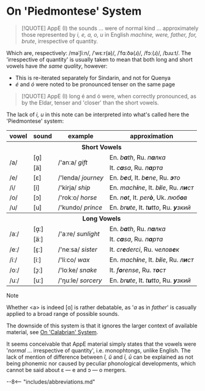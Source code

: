 # On 'Piedmontese' System

>[!QUOTE] AppE (I)
>the sounds ... were of normal kind ... approximately those represented by *i, e, a, o, u* in English *machine, were, father, for, brute*, irrespective of quantity.

Which are, respectively: /məˈʃiːn/, /ˈwɛːr(ə)/, /ˈfɑːðə(ɹ)/, /fɔː(ɹ)/, /bɹuːt/. The 'irrespective of quantity' is usually taken to mean that both long and short vowels have *the same quality*, however:

+ This is re-iterated separately for Sindarin, and not for Quenya
+ *é* and *ó* were noted to be pronounced tenser on the same page

>[!QUOTE] AppE (I)
>long é and ó were, when correctly pronounced, as by the Eldar, tenser and 'closer' than the short vowels.

The lack of *i, u* in this note can be interpreted into what's called here the 'Piedmontese' system:

<table>
	<tr>
		<th>vowel</th>
		<th>sound</th>
		<th>example</th>
		<th>approximation</th>
	</tr>
	<tr>
		<th colspan="4">Short Vowels</th>
	</tr>
	<tr>
		<td rowspan="2">/a/</td>
		<td><span class="ipa">[ɑ&#799;]</span></td>
		<td rowspan="2">/'anːa/ <i>gift</i></td>
		<td>En. <i>b<b>a</b>th</i>, Ru. <i>п<b>а</b>лка</i></td>
	</tr>
	<tr>
		<td><span class="ipa">[ä]</span></td>
		<td>It. <i>c<b>a</b>sa</i>, Ru. <i>п<b>а</b>рта</i></td>
	</tr>
	<tr>
		<td>/e/</td>
		<td><span class="ipa">[ɛ]</span></td>
		<td>/'lenda/ <i>journey</i></td>
		<td>En. <i>b<b>e</b>d</i>, It. <i>b<b>e</b>ne</i>, Ru. <i><b>э</b>то</i></td>
	</tr>
	<tr>
		<td>/i/</td>
		<td><span class="ipa">[i]</span></td>
		<td>/'kirja/ <i>ship</i></td>
		<td>En. <i>mach<b>i</b>ne</i>, It. <i>b<b>i</b>le</i>, Ru. <i>л<b>и</b>ст</i></td>
	</tr>
	<tr>
		<td>/o/</td>
		<td><span class="ipa">[ɔ]</span></td>
		<td>/'rokːo/ <i>horse</i></td>
		<td>En. <i>n<b>o</b>t</i>, It. <i>per<b>ò</b></i>, Uk. <i>люб<b>о</b>в</i></td>
	</tr>
	<tr>
		<td>/u/</td>
		<td><span class="ipa">[u]</span></td>
		<td>/'kundo/ <i>prince</i></td>
		<td>En. <i>br<b>u</b>te</i>, It. <i>t<b>u</b>tto</i>, Ru. <i><b>у</b>зкий</i></td>
	</tr>
	<tr>
		<th colspan="4">Long Vowels</th>
	</tr>
	<tr>
		<td rowspan="2">/aː/</td>
		<td><span class="ipa">[ɑ&#799;ː]</span></td>
		<td rowspan="2">/'aːre/ <i>sunlight</i></td>
		<td>En. <i>b<b>a</b>th</i>, Ru. <i>п<b>а</b>лка</i></td>
	</tr>
	<tr>
		<td><span class="ipa">[äː]</span></td>
		<td>It. <i>c<b>a</b>sa</i>, Ru. <i>п<b>а</b>рта</i></td>
	</tr>
	<tr>
		<td>/eː/</td>
		<td><span class="ipa">[ɛ&#797;ː]</span></td>
		<td>/'neːsa/ <i>sister</i></td>
		<td> It. <i>cr<b>e</b>derci</i>, Ru. <i>челов<b>е</b>к</i></td>
	</tr>
	<tr>
		<td>/iː/</td>
		<td><span class="ipa">[iː]</span></td>
		<td>/'liːco/ <i>wax</i></td>
		<td>En. <i>mach<b>i</b>ne</i>, It. <i>b<b>i</b>le</i>, Ru. <i>л<b>и</b>ст</i></td>
	</tr>
	<tr>
		<td>/oː/</td>
		<td><span class="ipa">[ɔ&#797;ː]</span></td>
		<td>/'loːke/ <i>snake</i></td>
		<td>It. <i>f<b>o</b>rense</i>, Ru. <i>т<b>о</b>ст</i></td>
	</tr>
	<tr>
		<td>/uː/</td>
		<td><span class="ipa">[uː]</span></td>
		<td>/'ŋuːle/ <i>sorcery</i></td>
		<td>En. <i>br<b>u</b>te</i>, It. <i>t<b>u</b>tto</i>, Ru. <i><b>у</b>зкий</i></td>
	</tr>
</table>

>[!NOTE] 
>Whether <a\> is indeed \[ɑ\] is rather debatable, as '*a* as in *father*' is casually applied to a broad range of possible sounds.

The downside of this system is that it ignores the larger context of available material, see [On 'Calabrian' System](#on-calabrian-system).

It seems conceivable that AppE material simply states that the vowels were '*normal* ... irrespective of quantity', i.e. monophtongs, unlike English. The lack of mention of difference between *ĭ, ŭ* and *ī, ū* can be explained as not being phonemic nor caused by peculiar phonological developments, which cannot be said about ɛ — e and ɔ — o mergers.

--8<-- "includes/abbreviations.md"